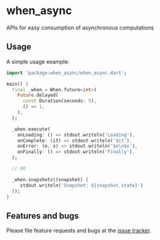 # when_async

APIs for easy consumption of asynchronous computations

## Usage

A simple usage example:

```dart
import 'package:when_async/when_async.dart';

main() {
  final _when = When.future<int>(
    Future.delayed(
      const Duration(seconds: 5),
      () => 1,
    ),
  );

  _when.execute(
    onLoading: () => stdout.writeln('Loading'),
    onComplete: (it) => stdout.writeln('$it'),
    onError: (e, s) => stdout.writeln('$e\n$s'),
    onFinally: () => stdout.writeln('Finally'),
  );

  // OR

  _when.snapshots((snapshot) { 
     stdout.writeln('Snapshot: ${snapshot.state}')
  });
}
```

## Features and bugs

Please file feature requests and bugs at the [issue tracker][tracker].

[tracker]: http://example.com/issues/replaceme
